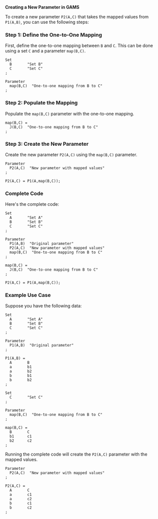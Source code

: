 **Creating a New Parameter in GAMS**

To create a new parameter `P2(A,C)` that takes the mapped values from `P1(A,B)`, you can use the following steps:

### Step 1: Define the One-to-One Mapping

First, define the one-to-one mapping between `B` and `C`. This can be done using a set `C` and a parameter `map(B,C)`.

```gams
Set
  B       "Set B"
  C       "Set C"
;

Parameter
  map(B,C)  "One-to-one mapping from B to C"
;
```

### Step 2: Populate the Mapping

Populate the `map(B,C)` parameter with the one-to-one mapping.

```gams
map(B,C) = 
  J(B,C)  "One-to-one mapping from B to C"
;
```

### Step 3: Create the New Parameter

Create the new parameter `P2(A,C)` using the `map(B,C)` parameter.

```gams
Parameter
  P2(A,C)  "New parameter with mapped values"
;

P2(A,C) = P1(A,map(B,C));
```

### Complete Code

Here's the complete code:

```gams
Set
  A       "Set A"
  B       "Set B"
  C       "Set C"
;

Parameter
  P1(A,B)  "Original parameter"
  P2(A,C)  "New parameter with mapped values"
  map(B,C)  "One-to-one mapping from B to C"
;

map(B,C) = 
  J(B,C)  "One-to-one mapping from B to C"
;

P2(A,C) = P1(A,map(B,C));
```

### Example Use Case

Suppose you have the following data:

```gams
Set
  A       "Set A"
  B       "Set B"
  C       "Set C"
;

Parameter
  P1(A,B)  "Original parameter"
;

P1(A,B) =
  A       B
  a       b1
  a       b2
  b       b1
  b       b2
;

Set
  C       "Set C"
;

Parameter
  map(B,C)  "One-to-one mapping from B to C"
;

map(B,C) =
  B       C
  b1      c1
  b2      c2
;
```

Running the complete code will create the `P2(A,C)` parameter with the mapped values.

```gams
Parameter
  P2(A,C)  "New parameter with mapped values"
;

P2(A,C) =
  A       C
  a       c1
  a       c2
  b       c1
  b       c2
;
```